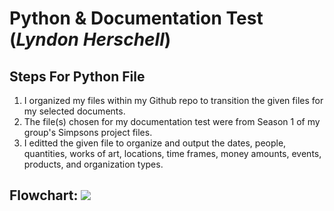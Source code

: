 # Python & Documentation Test (***Lyndon Herschell***)

## Steps For Python File
1. I organized my files within my Github repo to transition the given files for my selected documents.
2. The file(s) chosen for my documentation test were from Season 1 of my group's Simpsons project files.
3. I editted the given file to organize and output the dates, people, quantities, works of art, locations, time frames, money amounts, events, products, and organization types.

## Flowchart: [![](https://mermaid.ink/img/pako:eNptU8Fum0AQ_ZURp1ZKVOXqQyUC2KGxwQXSqsU5rJcBr7rsIthN4hr_e2dtVTZRuIB238y89-Zx8Liu0Jt5tdSvfMd6A0W4UUCPX6Zbw4SC6I21nUSYC4nPcHv7dcxRIjeQi7YbtBogR0ZvuINAS3cjtBrh_lNUCQPams6aAYyGtG-YEn8RtmzACqhiwBfsmQTODDa6FzjA5_P0ezcIgkOw0wMqCC6AWvcQam5bVIa5UcdzRXCiFvpFNEJYFqLFumctwopwhBqer2HrKMvTZISoTAgzgK6hQ00qJ6jvT35SxMWvEeZlQgN7wZmUe1iyrcRqAv2ZZo-QzsHPihEW5RkB5Oer7v9MZ6dZGCf-coSHSdNOMi5UM4Eu08AvYkc0Lpean-SCcownsCJekehvJ9EwuVmlSUT0H8u8Qy5qwaHVCg3r98BabZWZNoqKhyQOToqXZWR2yhV85F_g_xexuoiAFyYtmUmZMfhm3KbaafsfUUL2JGUuGuXYMGXAONKUg_dc1lkaPgUET6921OvKcjK20bp67-rCT-LfJ7u-kGvRIs3iKB9hfSm_ipl1CaRMSufqeevejUdCWiYq-h8O7mTjmR22uPFm9Flhzaw0G2-jjgRl1uh8r7g3M73FG892FTUKBWsodd6sZnLA4z-mFRo-?type=png)](https://mermaid.live/edit#pako:eNptU8Fum0AQ_ZURp1ZKVOXqQyUC2KGxwQXSqsU5rJcBr7rsIthN4hr_e2dtVTZRuIB238y89-Zx8Liu0Jt5tdSvfMd6A0W4UUCPX6Zbw4SC6I21nUSYC4nPcHv7dcxRIjeQi7YbtBogR0ZvuINAS3cjtBrh_lNUCQPams6aAYyGtG-YEn8RtmzACqhiwBfsmQTODDa6FzjA5_P0ezcIgkOw0wMqCC6AWvcQam5bVIa5UcdzRXCiFvpFNEJYFqLFumctwopwhBqer2HrKMvTZISoTAgzgK6hQ00qJ6jvT35SxMWvEeZlQgN7wZmUe1iyrcRqAv2ZZo-QzsHPihEW5RkB5Oer7v9MZ6dZGCf-coSHSdNOMi5UM4Eu08AvYkc0Lpean-SCcownsCJekehvJ9EwuVmlSUT0H8u8Qy5qwaHVCg3r98BabZWZNoqKhyQOToqXZWR2yhV85F_g_xexuoiAFyYtmUmZMfhm3KbaafsfUUL2JGUuGuXYMGXAONKUg_dc1lkaPgUET6921OvKcjK20bp67-rCT-LfJ7u-kGvRIs3iKB9hfSm_ipl1CaRMSufqeevejUdCWiYq-h8O7mTjmR22uPFm9Flhzaw0G2-jjgRl1uh8r7g3M73FG892FTUKBWsodd6sZnLA4z-mFRo-)

